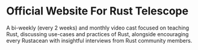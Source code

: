 # Official Website For Rust Telescope

A bi-weekly (every 2 weeks) and monthly video cast focused on teaching Rust, discussing use-cases and practices of Rust, alongside encouraging every Rustacean with insightful interviews from Rust community members.

